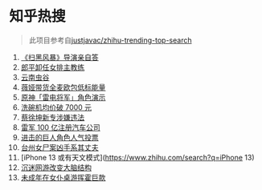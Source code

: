# 知乎热搜

> 此项目参考自[justjavac/zhihu-trending-top-search](https://github.com/justjavac/zhihu-trending-top-search/blob/main/utils.ts)

<!-- BEGIN -->
  <!-- 最后更新时间:Wed Sep 01 2021 12:16:13 GMT+0000 (Coordinated Universal Time) -->
  1. [《扫黑风暴》导演亲自答](https://www.zhihu.com/search?q=扫黑风暴)
1. [郎平卸任女排主教练](https://www.zhihu.com/search?q=郎平)
1. [云南虫谷](https://www.zhihu.com/search?q=云南虫谷)
1. [薇娅带货全麦欧包低标能量](https://www.zhihu.com/search?q=薇娅带货)
1. [原神「雷电将军」角色演示](https://www.zhihu.com/search?q=原神)
1. [洗碗机均价破 7000 元](https://www.zhihu.com/search?q=洗碗机)
1. [蔡徐坤新专涉嫌违法](https://www.zhihu.com/search?q=蔡徐坤)
1. [雷军 100 亿注册汽车公司](https://www.zhihu.com/search?q=小米汽车)
1. [进击的巨人角色人气投票](https://www.zhihu.com/search?q=进击的巨人)
1. [台州女尸案凶手系其丈夫](https://www.zhihu.com/search?q=台州女尸)
1. [iPhone 13 或有天文模式](https://www.zhihu.com/search?q=iPhone 13)
1. [沉迷网游改变大脑结构](https://www.zhihu.com/search?q=大脑结构)
1. [未成年在女仆桌游挥霍巨款](https://www.zhihu.com/search?q=桌游)
  <!-- END -->